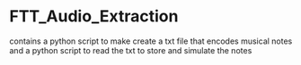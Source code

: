 # FTT_Audio_Extraction
contains a python script to make create a txt file that encodes musical notes and a python script to read the txt to store and simulate the notes
